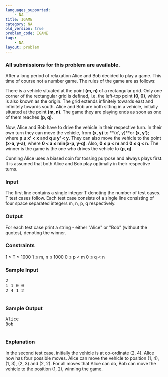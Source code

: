 ```yaml
---
languages_supported:
    - NA
title: IGAME
category: NA
old_version: true
problem_code: IGAME
tags:
    - NA
layout: problem
---
```

###  All submissions for this problem are available. 

After a long period of relaxation Alice and Bob decided to play a game. This time of course not a number game. The rules of the game are as follows:

There is a vehicle situated at the point **(m, n)** of a rectangular grid. Only one corner of the rectangular grid is defined, i.e. the left-top point **(0, 0)**, which is also known as the origin. The grid extends infinitely towards east and infinitely towards south. Alice and Bob are both sitting in a vehicle, initially situated at the point **(m, n)**. The game they are playing ends as soon as one of them reaches **(p, q)**.

Now, Alice and Bob have to drive the vehicle in their respective turn. In their own turn they can move the vehicle, from **(x, y)** to **(x', y)**or **(x, y')**; where **p ≤ x' &lt; x** and **q ≤ y' &lt; y**. They can also move the vehicle to the point **(x-a, y-a)**, where **0 &lt; a ≤ min(x-p, y-q)**. Also, **0 ≤ p &lt; m** and **0 ≤ q &lt; n**. The winner is the game is the one who drives the vehicle to **(p, q)**.

Cunning Alice uses a biased coin for tossing purpose and always plays first. It is assumed that both Alice and Bob play optimally in their respective turns.

### Input

The first line contains a single integer T denoting the number of test cases. T test cases follow. Each test case consists of a single line consisting of four space separated integers m, n, p, q respectively.

### Output

For each test case print a string - either "Alice" or "Bob" (without the quotes), denoting the winner.

### Constraints

1 ≤ T ≤ 1000
1 ≤ m, n ≤ 1000
0 ≤ p &lt; m
0 ≤ q &lt; n

### Sample Input

<pre>2
1 1 0 0
2 4 1 2

</pre>
### Sample Output

<pre>Alice
Bob

</pre>
### Explanation

In the second test case, initially the vehicle is at co-ordinate (2, 4). Alice now has four possible moves. Alice can move the vehicle to position (1, 4), (1, 3), (2, 3) and (2, 2). For all moves that Alice can do, Bob can move the vehicle to the position (1, 2), winning the game.
